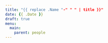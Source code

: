 ```yaml
---
title: "{{ replace .Name "-" " " | title }}"
date: {{ .Date }}
draft: true
menu:
  main:
    parent: people
---
```


